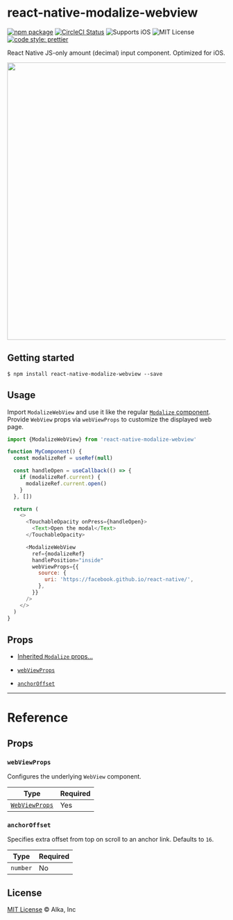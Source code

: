 # react-native-modalize-webview

[![npm package](https://img.shields.io/npm/v/react-native-modalize-webview.svg)](https://www.npmjs.org/package/react-native-modalize-webview)
[![CircleCI Status](https://img.shields.io/circleci/project/github/alkafinance/react-native-modalize-webview/master.svg)](https://circleci.com/gh/alkafinance/workflows/react-native-modalize-webview/tree/master)
![Supports iOS](https://img.shields.io/badge/platforms-ios-lightgrey.svg)
![MIT License](https://img.shields.io/npm/l/react-native-modalize-webview.svg)
[![code style: prettier](https://img.shields.io/badge/code_style-prettier-ff69b4.svg?style=flat-square)](https://github.com/prettier/prettier)

React Native JS-only amount (decimal) input component. Optimized for iOS.

<img src="./.github/demo.gif" width="auto" height="640">

## Getting started

`$ npm install react-native-modalize-webview --save`

## Usage

Import `ModalizeWebView` and use it like the regular [`Modalize` component](https://github.com/jeremybarbet/react-native-modalize/). Provide `WebView` props via `webViewProps` to customize the displayed web page.

```javascript
import {ModalizeWebView} from 'react-native-modalize-webview'

function MyComponent() {
  const modalizeRef = useRef(null)

  const handleOpen = useCallback(() => {
    if (modalizeRef.current) {
      modalizeRef.current.open()
    }
  }, [])

  return (
    <>
      <TouchableOpacity onPress={handleOpen}>
        <Text>Open the modal</Text>
      </TouchableOpacity>

      <ModalizeWebView
        ref={modalizeRef}
        handlePosition="inside"
        webViewProps={{
          source: {
            uri: 'https://facebook.github.io/react-native/',
          },
        }}
      />
    </>
  )
}
```

## Props

- [Inherited `Modalize` props...](https://jeremybarbet.github.io/react-native-modalize/#/PROPSMETHODS)

- [`webViewProps`](#webViewProps)
- [`anchorOffset`](#anchorOffset)

---

# Reference

## Props

### `webViewProps`

Configures the underlying `WebView` component.

| Type                                                                                                                 | Required |
| -------------------------------------------------------------------------------------------------------------------- | -------- |
| [`WebViewProps`](https://github.com/react-native-community/react-native-webview/blob/master/docs/Reference.md#props) | Yes       |

### `anchorOffset`

Specifies extra offset from top on scroll to an anchor link. Defaults to `16`.

| Type     | Required |
| -------- | -------- |
| `number` | No       |

## License

[MIT License](./LICENSE) © Alka, Inc
